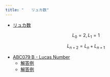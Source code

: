 ```yaml
---
title: "　　リュカ数"
---
```


* [リュカ数](https://ja.wikipedia.org/wiki/%E3%83%AA%E3%83%A5%E3%82%AB%E6%95%B0)

$$
L_0 = 2, L_1 = 1
$$

$$
L_{n+2} = L_n + L_{n+1}
$$

- [ABC079 B - Lucas Number](https://atcoder.jp/contests/abc079/tasks/abc079_b)
    - [解答例](https://atcoder.jp/contests/abc079/submissions/15394602)
    - [解答例](https://atcoder.jp/contests/abc079/submissions/18451338)